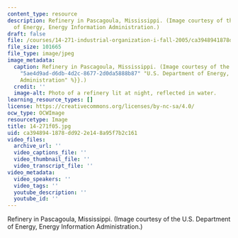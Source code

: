 ```yaml
---
content_type: resource
description: Refinery in Pascagoula, Mississippi. (Image courtesy of the U.S. Department
  of Energy, Energy Information Administration.)
draft: false
file: /courses/14-271-industrial-organization-i-fall-2005/ca3948941878dd922e148a95f7b2c161_14-271f05.jpg
file_size: 101665
file_type: image/jpeg
image_metadata:
  caption: Refinery in Pascagoula, Mississippi. (Image courtesy of the {{% resource_link
    "5ae4d9ad-d6db-4d2c-8677-2d0da5888b87" "U.S. Department of Energy, Energy Information
    Administration" %}}.)
  credit: ''
  image-alt: Photo of a refinery lit at night, reflected in water.
learning_resource_types: []
license: https://creativecommons.org/licenses/by-nc-sa/4.0/
ocw_type: OCWImage
resourcetype: Image
title: 14-271f05.jpg
uid: ca394894-1878-dd92-2e14-8a95f7b2c161
video_files:
  archive_url: ''
  video_captions_file: ''
  video_thumbnail_file: ''
  video_transcript_file: ''
video_metadata:
  video_speakers: ''
  video_tags: ''
  youtube_description: ''
  youtube_id: ''
---
```

Refinery in Pascagoula, Mississippi. (Image courtesy of the U.S. Department of Energy, Energy Information Administration.)